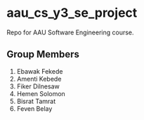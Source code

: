 # aau_cs_y3_se_project
Repo for AAU Software Engineering course.

Group Members
---
1. Ebawak Fekede 
2. Amenti Kebede
3. Fiker Dilnesaw
4. Hemen Solomon
5. Bisrat Tamrat
6. Feven Belay
